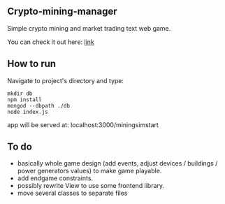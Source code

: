 ## Crypto-mining-manager

Simple crypto mining and market trading text web game.

You can check it out here: [link](https://kjast.site/miningsimstart)


## How to run
Navigate to project's directory and type:

```
mkdir db
npm install
mongod --dbpath ./db
node index.js
```

app will be served at: localhost:3000/miningsimstart

## To do
- basically whole game design (add events, adjust devices / buildings / power generators values) to make game playable.
- add endgame constraints.
- possibly rewrite View to use some frontend library.
- move several classes to separate files
